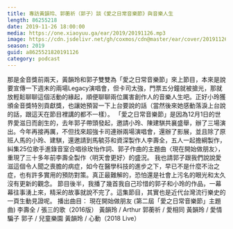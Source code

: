```yaml
---
title: 專訪黃韻玲、郭蘅祈（郭子）談《愛之日常音樂節》與音樂人生
length: 86255218
date: 2019-11-26 18:00:00
media: https://one.xiaoyuu.ga/ear/2019/20191126.mp3
image: https://cdn.jsdelivr.net/gh/coxmos/cdn@master/ear/cover/20191126.jpeg
season: 2019
guid: a8625521820191126
category: podcast
---
```


那是金音獎前兩天，黃韻玲和郭子雙雙為「愛之日常音樂節」來上節目，本來是說要宣傳一下週末的兩場Legacy演唱會，但卡司太強，門票五分鐘就被搶光，那就放輕鬆聊聊這個活動的緣起，順便聊聊兩位厲害創作人的音樂人生吧。正好小玲獲頒金音獎特別貢獻獎，也讓她預習一下上台要說的話（當然後來她感動落淚上台說的話，跟這天在節目裡講的都不一樣）。
「愛之日常音樂節」是因為12月1日的世界愛滋日而創生的，去年郭子帶頭發起，邀請小玲、陳建騏共襄盛舉，辦了三場演出。今年再接再厲，不但找來超強卡司連辦兩場演唱會，還辦了影展，並且除了原班人馬的小玲、建騏，還邀請到馬毓芬和資深製作人李壽全，五人一起擔綱製作，糾集25位歌手進錄音室合唱徐玫怡作詞、郭子作曲的主題曲〈現在開始做朋友〉，重現了三十多年前李壽全製作〈明天會更好〉的盛況。
我也請郭子跟我們說說愛滋這個令人聞之喪膽的病症，如今在醫學科技的進步之下，早已不是什麼不治之症，也有許多實用的預防對策。真正最難解的，恐怕還是社會上污名的眼光和太久沒有更新的觀念。
節目後半，我播了幾首我自己珍惜的郭子和小玲的作品，一幕幕往事湧上來，精采的故事就說不完了。這集節目，其實也是近代台灣流行樂史的一頁生動見證呢。
播出曲目：
現在開始做朋友 (第二屆「愛之日常音樂節」主題曲)
李壽全 / 張三的歌（2016版）
黃韻玲 / Arthur
郭蘅祈 / 愛相同
黃韻玲 / 愛情騙子
郭子 / 兒童樂園
黃韻玲 / 心動（2018 Live）

